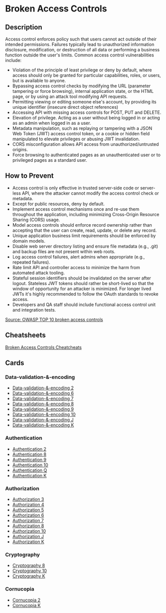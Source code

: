 # Broken Access Controls
## Description
Access control enforces policy such that users cannot act outside of their intended permissions. Failures typically lead to unauthorized information disclosure, modification, or destruction of all data or performing a business function outside the user's limits. Common access control vulnerabilities include:

- Violation of the principle of least privilege or deny by default, where access should only be granted for particular capabilities, roles, or users, but is available to anyone.
- Bypassing access control checks by modifying the URL (parameter tampering or force browsing), internal application state, or the HTML page, or by using an attack tool modifying API requests.
- Permitting viewing or editing someone else's account, by providing its unique identifier (insecure direct object references)
- Accessing API with missing access controls for POST, PUT and DELETE.
- Elevation of privilege. Acting as a user without being logged in or acting as an admin when logged in as a user.
- Metadata manipulation, such as replaying or tampering with a JSON Web Token (JWT) access control token, or a cookie or hidden field manipulated to elevate privileges or abusing JWT invalidation.
- CORS misconfiguration allows API access from unauthorized/untrusted origins.
- Force browsing to authenticated pages as an unauthenticated user or to privileged pages as a standard user.

## How to Prevent
- Access control is only effective in trusted server-side code or server-less API, where the attacker cannot modify the access control check or metadata.
- Except for public resources, deny by default.
- Implement access control mechanisms once and re-use them throughout the application, including minimizing Cross-Origin Resource Sharing (CORS) usage.
- Model access controls should enforce record ownership rather than accepting that the user can create, read, update, or delete any record.
- Unique application business limit requirements should be enforced by domain models.
- Disable web server directory listing and ensure file metadata (e.g., .git) and backup files are not present within web roots.
- Log access control failures, alert admins when appropriate (e.g., repeated failures).
- Rate limit API and controller access to minimize the harm from automated attack tooling.
- Stateful session identifiers should be invalidated on the server after logout. Stateless JWT tokens should rather be short-lived so that the window of opportunity for an attacker is minimized. For longer lived JWTs it's highly recommended to follow the OAuth standards to revoke access.
- Developers and QA staff should include functional access control unit and integration tests.

[Source: OWASP TOP 10 broken access controls](https://owasp.org/Top10/A01_2021-Broken_Access_Control/)

## Cheatsheets
[Broken Access Controls Cheatcheats](https://cheatsheetseries.owasp.org/IndexTopTen.html#a012021-broken-access-control)

## Cards
### Data-validation-&-encoding
- [Data-validation-&-encoding 2](/cards/VE2)
- [Data-validation-&-encoding 6](/cards/VE6)
- [Data-validation-&-encoding 7](/cards/VE7)
- [Data-validation-&-encoding 8](/cards/VE8)
- [Data-validation-&-encoding 9](/cards/VE9)
- [Data-validation-&-encoding 10](/cards/VEX)
- [Data-validation-&-encoding J](/cards/VEJ)
- [Data-validation-&-encoding K](/cards/VEK)

### Authentication
- [Authentication 2](/cards/AT2)
- [Authentication 8](/cards/AT8)
- [Authentication 9](/cards/AT9)
- [Authentication 10](/cards/ATX)
- [Authentication Q](/cards/ATQ)
- [Authentication K](/cards/ATK)

### Authorization
- [Authorization 3](/cards/AZ3)
- [Authorization 4](/cards/AZ4)
- [Authorization 5](/cards/AZ5)
- [Authorization 6](/cards/AZ6)
- [Authorization 7](/cards/AZ7)
- [Authorization 8](/cards/AZ8)
- [Authorization 10](/cards/AZX)
- [Authorization J](/cards/AZJ)
- [Authorization K](/cards/AZK)

### Cryptography
- [Cryptography 8](/cards/CR8)
- [Cryptography 10](/cards/CRX)
- [Cryptography K](/cards/CRK)

### Cornucopia
- [Cornucopia 2](/cards/C2)
- [Cornucopia K](/cards/CK)

